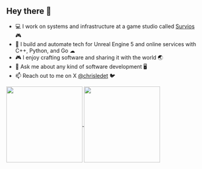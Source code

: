 ## Hey there 👋

- 💻 I work on systems and infrastructure at a game studio called <a href="https://survios.com">Survios</a> 🎮
- 🐍 I build and automate tech for Unreal Engine 5 and online services with C++, Python, and Go ☁
- 🎮 I enjoy crafting software and sharing it with the world 🌏
- 💬 Ask me about any kind of software development 🖥️
- 📫 Reach out to me on X <a href="https://twitter.com/chrisledet">@chrisledet</a> 🐦

<a href="https://github.com/chrisledet">
  <img height=200 align="center" src="https://github-readme-stats.vercel.app/api?username=chrisledet&show_icons=true&theme=transparent" />
</a>
<a href="https://github.com/chrisledet">
  <img height=200 align="center" src="https://github-readme-stats.vercel.app/api/top-langs?username=chrisledet&layout=compact&langs_count=5&card_width=320&theme=transparent" />
</a>
